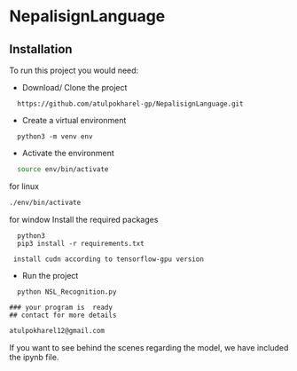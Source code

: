 # NepalisignLanguage

## Installation

To run this project you would need:

- Download/ Clone the project

```git
  https://github.com/atulpokharel-gp/NepalisignLanguage.git
```

- Create a virtual environment

```python3
  python3 -m venv env
```

- Activate the environment
```bash
  source env/bin/activate
```
for linux
```bash
./env/bin/activate
```
for window
 Install the required packages

```
  python3
  pip3 install -r requirements.txt
```
``` 
 install cudn according to tensorflow-gpu version
```

- Run the project
```python3
  python NSL_Recognition.py

```
```
### your program is  ready
## contact for more details
```
```bash
atulpokharel12@gmail.com
```

If you want to see behind the scenes regarding the model, we have included the ipynb file.
